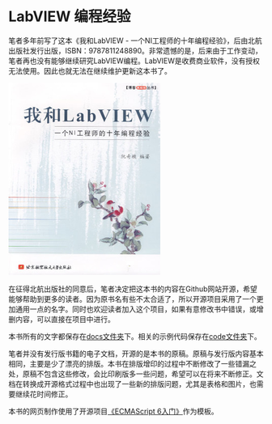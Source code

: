 # LabVIEW 编程经验

笔者多年前写了这本《我和LabVIEW - 一个NI工程师的十年编程经验》，后由北航出版社发行出版，ISBN：9787811248890。非常遗憾的是，后来由于工作变动，笔者再也没有能够继续研究LabVIEW编程。LabVIEW是收费商业软件，没有授权无法使用。因此也就无法在继续维护更新这本书了。

![](_page/cover.jpg)

在征得北航出版社的同意后，笔者决定把这本书的内容在Github网站开源，希望能够帮助到更多的读者。因为原书名有些不太合适了，所以开源项目采用了一个更加通用一点的名字。同时也欢迎读者加入这个项目，如果有意修改书中错误，或增删内容，可以直接在项目中进行。

本书所有的文字都保存在[docs文件夹](https://github.com/ruanqizhen/labview_book/tree/main/docs)下。相关的示例代码保存在[code文件夹](https://github.com/ruanqizhen/labview_book/tree/main/code)下。

笔者并没有发行版书籍的电子文档，开源的是本书的原稿。原稿与发行版内容基本相同，主要是少了漂亮的排版。本书在排版增印的过程中不断修改了一些错漏之处，原稿不包含这些修改，会比印刷版多一些问题，希望可以在将来不断修正。文档在转换成开源格式过程中也出现了一些新的排版问题，尤其是表格和图片，也需要继续花时间修正。

本书的网页制作使用了开源项目[《ECMAScript 6入门》](https://github.com/ruanyf/es6tutorial)作为模板。



